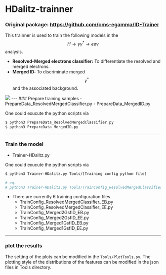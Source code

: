 # HDalitz-trainner

### Original package: https://github.com/cms-egamma/ID-Trainer 

This trainner is used to train the following models in the $$H \rightarrow \gamma\gamma^* \rightarrow ee\gamma$$ analysis.
- **Resolved-Merged electrons classifier:** To differentiate the resolved and merged electrons.
- **Merged ID:** To discriminate merged $$\gamma^*$$ and the associated background.
<img src="https://render.githubusercontent.com/render/math?math=H\rightarrow\gamma\gamma^*\rightarrow ee\gamma">
---
### Prepare training samples 
- PrepareData_ResolvedMergedClassifier.py
- PrepareData_MergedID.py

One could exucute the python scripts via
```bash
$ python3 PrepareData_ResolvedMergedClassifier.py
$ python3 PrepareData_MergedID.py
```
---

### Train the model
- Trainer-HDalitz.py

One could exucute the python scripts via
```bash
$ python3 Trainer-HDalitz.py Tools/[Training config python file]

# eq. 
# python3 Trainer-HDalitz.py Tools/TrainConfig_ResolvedMergedClassifier_EB
```

- There are currently 6 training configuration files
    - TrainConfig_ResolvedMergedClassifier_EB.py
    - TrainConfig_ResolvedMergedClassifier_EE.py
    - TrainConfig_Merged2GsfID_EB.py
    - TrainConfig_Merged2GsfID_EE.py
    - TrainConfig_Merged1GsfID_EB.py
    - TrainConfig_Merged1GsfID_EE.py
---

### plot the results
The setting of the plots can be modified in the ```Tools/PlotTools.py```. The plotting style of the distributions of the features can be modified in the json files in Tools directory.
